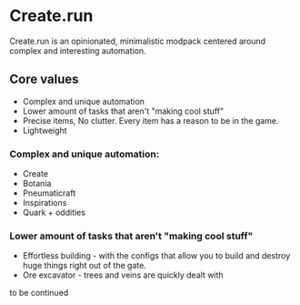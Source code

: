 # Create.run

Create.run is an opinionated, minimalistic modpack centered around complex and interesting automation.

## Core values
* Complex and unique automation
* Lower amount of tasks that aren't "making cool stuff"
* Precise items, No clutter. Every item has a reason to be in the game.
* Lightweight

### Complex and unique automation:
* Create
* Botania
* Pneumaticraft
* Inspirations
* Quark + oddities

### Lower amount of tasks that aren't "making cool stuff"
* Effortless building - with the configs that allow you to build and destroy huge things right out of the gate.
* Ore excavator - trees and veins are quickly dealt with

to be continued
